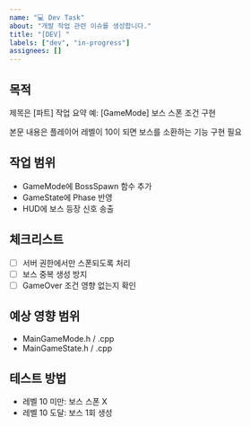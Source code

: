 ```yaml
---
name: "💻 Dev Task"
about: "개발 작업 관련 이슈를 생성합니다."
title: "[DEV] "
labels: ["dev", "in-progress"]
assignees: []
---
```


## 목적
제목은 	[파트] 작업 요약 예: [GameMode] 보스 스폰 조건 구현 

본문 내용은 플레이어 레벨이 10이 되면 보스를 소환하는 기능 구현 필요
## 작업 범위
- GameMode에 BossSpawn 함수 추가
- GameState에 Phase 반영
- HUD에 보스 등장 신호 송출

## 체크리스트
- [ ] 서버 권한에서만 스폰되도록 처리
- [ ] 보스 중복 생성 방지
- [ ] GameOver 조건 영향 없는지 확인

## 예상 영향 범위
- MainGameMode.h / .cpp
- MainGameState.h / .cpp

## 테스트 방법
- 레벨 10 미만: 보스 스폰 X
- 레벨 10 도달: 보스 1회 생성
